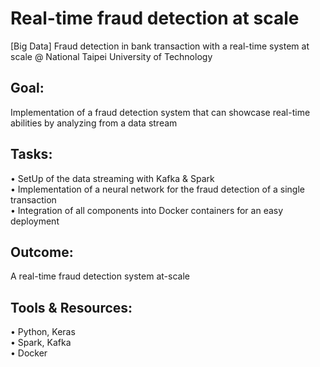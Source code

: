 # Real-time fraud detection at scale
[Big Data] Fraud detection in bank transaction with a real-time system at scale @ National Taipei University of Technology

## Goal:
Implementation of a fraud detection system that can showcase real-time abilities by analyzing from a data stream 

## Tasks:
• SetUp of the data streaming with Kafka & Spark <br/>
• Implementation of a neural network for the fraud detection of a single transaction <br/>
• Integration of all components into Docker containers for an easy deployment <br/>

## Outcome:
A real-time fraud detection system at-scale

## Tools & Resources:
• Python, Keras <br/>
• Spark, Kafka <br/>
• Docker
 

 
